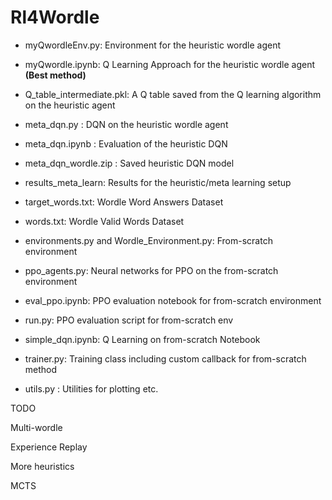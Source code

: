 # Rl4Wordle



- myQwordleEnv.py: Environment for the heuristic wordle agent

- myQwordle.ipynb: Q Learning Approach for the heuristic wordle agent **(Best method)**


- Q_table_intermediate.pkl: A Q table saved from the Q learning algorithm on the heuristic agent


- meta_dqn.py : DQN on the heuristic wordle agent


- meta_dqn.ipynb : Evaluation of the heuristic DQN


- meta_dqn_wordle.zip : Saved heuristic DQN model

- results_meta_learn: Results for the heuristic/meta learning setup

- target_words.txt: Wordle Word Answers Dataset

- words.txt: Wordle Valid Words Dataset


-  ⁠environments.py and ⁠Wordle_Environment.py: From-scratch environment

-  ⁠ppo_agents.py: Neural networks for PPO on the from-scratch environment

-  ⁠eval_ppo.ipynb: PPO evaluation notebook for from-scratch environment

-  ⁠run.py: PPO evaluation script for from-scratch env

-  ⁠simple_dqn.ipynb: Q Learning on from-scratch Notebook

-  ⁠trainer.py: Training class including custom callback for from-scratch method

-  ⁠utils.py : Utilities for plotting etc.


TODO

Multi-wordle 

Experience Replay

More heuristics

MCTS




